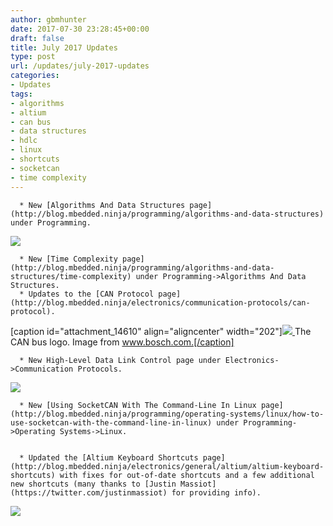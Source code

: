 ```yaml
---
author: gbmhunter
date: 2017-07-30 23:28:45+00:00
draft: false
title: July 2017 Updates
type: post
url: /updates/july-2017-updates
categories:
- Updates
tags:
- algorithms
- altium
- can bus
- data structures
- hdlc
- linux
- shortcuts
- socketcan
- time complexity
---
```



	  * New [Algorithms And Data Structures page](http://blog.mbedded.ninja/programming/algorithms-and-data-structures) under Programming.  

   



[![](/images/2017/07/algorithms-data-structures-icon.png)
](/images/2017/07/algorithms-data-structures-icon.png)



	  * New [Time Complexity page](http://blog.mbedded.ninja/programming/algorithms-and-data-structures/time-complexity) under Programming->Algorithms And Data Structures.
	  * Updates to the [CAN Protocol page](http://blog.mbedded.ninja/electronics/communication-protocols/can-protocol).  

   

[caption id="attachment_14610" align="aligncenter" width="202"][![](/images/2012/12/can-bus-logo-bosch.png)
](/images/2012/12/can-bus-logo-bosch.png) The CAN bus logo. Image from www.bosch.com.[/caption]

	  * New High-Level Data Link Control page under Electronics->Communication Protocols.  

   



[![](/images/2017/07/high-level-data-link-control-icon.png)
](/images/2017/07/high-level-data-link-control-icon.png)



	  * New [Using SocketCAN With The Command-Line In Linux page](http://blog.mbedded.ninja/programming/operating-systems/linux/how-to-use-socketcan-with-the-command-line-in-linux) under Programming->Operating Systems->Linux.  

 
	  * Updated the [Altium Keyboard Shortcuts page](http://blog.mbedded.ninja/electronics/general/altium/altium-keyboard-shortcuts) with fixes for out-of-date shortcuts and a few additional new shortcuts (many thanks to [Justin Massiot](https://twitter.com/justinmassiot) for providing info).  



[![](/images/2013/08/altium-designer-logo.png)
](/images/2013/08/altium-designer-logo.png)





